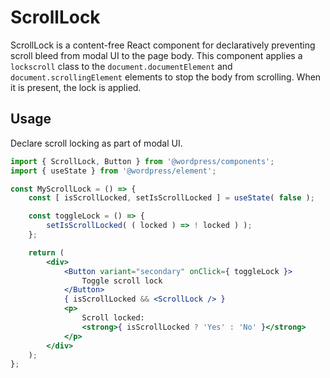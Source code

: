 # ScrollLock

ScrollLock is a content-free React component for declaratively preventing scroll bleed from modal UI to the page body. This component applies a `lockscroll` class to the `document.documentElement` and `document.scrollingElement` elements to stop the body from scrolling. When it is present, the lock is applied.

## Usage

Declare scroll locking as part of modal UI.

```jsx
import { ScrollLock, Button } from '@wordpress/components';
import { useState } from '@wordpress/element';

const MyScrollLock = () => {
	const [ isScrollLocked, setIsScrollLocked ] = useState( false );

	const toggleLock = () => {
		setIsScrollLocked( ( locked ) => ! locked ) );
	};

	return (
		<div>
			<Button variant="secondary" onClick={ toggleLock }>
				Toggle scroll lock
			</Button>
			{ isScrollLocked && <ScrollLock /> }
			<p>
				Scroll locked:
				<strong>{ isScrollLocked ? 'Yes' : 'No' }</strong>
			</p>
		</div>
	);
};
```
